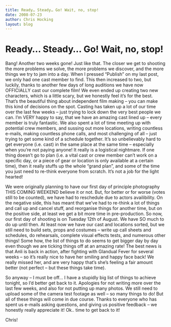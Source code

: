 ```yaml
---
title: Ready… Steady… Go! Wait, no, stop!
date: 2008-07-23
author: Chris Hocking
layout: blog
---
```

# Ready… Steady… Go! Wait, no, stop!

Bang! Another two weeks gone! Just like that. The closer we get to shooting the more problems we solve, the more problems we discover, and the more things we try to jam into a day. When I pressed “Publish” on my last post, we only had one cast member to find. This then increased to two, but luckily, thanks to another few days of long auditions we have now OFFICIALLY cast our complete film! We even ended up creating two new characters, which is a little scary, but we honestly feel it’s for the best. That’s the beautiful thing about independent film making – you can make this kind of decisions on the spot. Casting has taken up a lot of our time over the last few weeks – just trying to lock down the very best people we can. I’m VERY happy to say, that we have an amazing cast lined up – every member is truly fantastic. We also spent a lot of time meeting up with potential crew members, and sussing out more locations, writing countless e-mails, making countless phone calls, and most challenging of all – just trying to get some kind of a schedule together. It’s so unbelievably hard to get everyone (i.e. cast) in the same place at the same time – especially when you’re not paying anyone! It really is a logistical nightmare. If one thing doesn’t go to plan (i.e. a vital cast or crew member can’t work on a specific day, or a piece of gear or location is only available at a certain time), then it really stuffs up the whole “grand plan”, and some of the time you just need to re-think everyone from scratch. It’s not a job for the light hearted!

We were originally planning to have our first day of principle photography THIS COMING WEEKEND believe it or not. But, for better or for worse (votes still to be counted), we have had to reschedule due to actors availibility. On the negative side, this has meant that we’ve had to re-think a lot of things and call up and cancel stuff, and reorganise things for another time, but on the positive side, at least we get a bit more time in pre-production. So now, our first day of shooting is on Tuesday 12th of August. We have SO much to do up until then. At least now we have our cast and locations sorted, but we still need to build sets, props and costumes – write up call sheets and schedules, do rehearsals, complete visual effects tests, and numerous other things! Some how, the list of things to do seems to get bigger day by day even though we are ticking things off at an amazing rate! The best news is that Anli is back in action, after fighting with Glandual Fever for several weeks – so it’s really nice to have her smiling and happy face back! We really missed her, and are very happy that’s she’s feeling a fair amount better (not perfect – but these things take time).

So anyway – I must be off… I have a stupidly big list of things to achieve tonight, so I’d better get back to it. Apologies for not writing more over the last few weeks, and also for not putting up many photos. We still need to upload some of the camera test footage as well – so many things to do! But all of these things will come in due course. Thanks to everyone who has spent us e-mails asking questions, and giving us positive feedback – we honestly really appreciate it! Ok.. time to get back to it!

Chris!